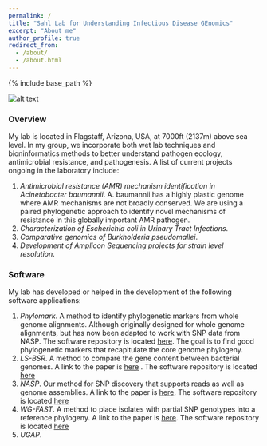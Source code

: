 ```yaml
---
permalink: /
title: "Sahl Lab for Understanding Infectious Disease GEnomics" 
excerpt: "About me"
author_profile: true
redirect_from: 
  - /about/
  - /about.html
---
```


{% include base_path %}

![alt text](https://github.com/jasonsahl/jasonsahl.github.io/tree/master/images/Sludge.png "The Sludge")

### Overview

My lab is located in Flagstaff, Arizona, USA, at 7000ft (2137m) above sea level. In my group, we incorporate both wet
lab techniques and bioninformatics methods to better understand pathogen ecology, antimicrobial resistance, and 
pathogenesis. A list of current projects ongoing in the laboratory include:

1. *Antimicrobial resistance (AMR) mechanism identification in Acinetobacter baumannii*. A. baumannii has a highly plastic
 genome where AMR mechanisms are not broadly conserved. We are using a paired phylogenetic approach to identify novel
 mechanisms of resistance in this globally important AMR pathogen.  
2. *Characterization of Escherichia coli in Urinary Tract Infections*.
3. *Comparative genomics of Burkholderia pseudomallei*.
4. *Development of Amplicon Sequencing projects for strain level resolution*.

### Software

My lab has developed or helped in the development of the following software applications:

1. *Phylomark*. A method to identify phylogenetic markers from whole genome alignments. Although originally designed
for whole genome alignments, but has now been adapted to work with SNP data from NASP. The software repository
is located [here](https://github.com/jasonsahl/Phylomark). The goal is to find good phylogenetic markers that
recapitulate the core genome phylogeny.  
2. *LS-BSR*. A method to compare the gene content between bacterial genomes. A  link to the paper is [here](https://peerj.com/articles/332/)
. The software repository is located [here](https://github.com/jasonsahl/LS-BSR)  
3. *NASP*. Our method for SNP discovery that supports reads as well as genome assemblies. A link to the paper is [here](http://mgen.microbiologyresearch.org/content/journal/mgen/10.1099/mgen.0.000074).
  The software repository is located [here](https://github.com/TGenNorth/NASP)  
4. *WG-FAST*. A method to place isolates with partial SNP genotypes into a reference phylogeny. A link to the paper is [here](https://genomemedicine.biomedcentral.com/articles/10.1186/s13073-015-0176-9).
  The software repository is located [here](https://github.com/jasonsahl/wgfast)  
5. *UGAP*.  